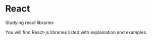 # React
Studying react libraries

You will find React-js libraries listed with explaination and examples.
